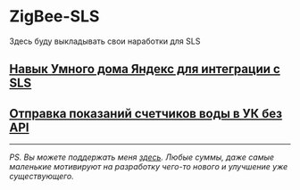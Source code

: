 # ZigBee-SLS

Здесь буду выкладывать свои наработки для SLS

## [Навык Умного дома Яндекс для интеграции с SLS](/AliceSkills/funtik/Readme.md)
## [Отправка показаний счетчиков воды в УК без API](/sendCountersToUK/Readme.md)



---

_PS. Вы можете поддержать меня [здесь](https://www.tinkoff.ru/cf/3y9klHwhFuV).  Любые суммы, даже самые маленькие мотивируют на разработку чего-то нового и улучшение уже существующего._